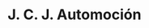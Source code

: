 ---
title: "J. C. J. Automoción"
url: /barcelona/j-c-j-automocion/
shop: reparación de automóviles
---